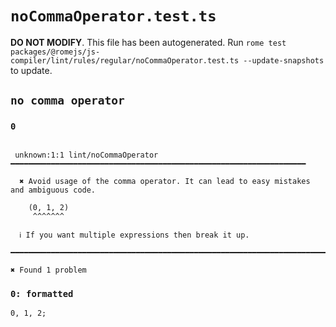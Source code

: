 # `noCommaOperator.test.ts`

**DO NOT MODIFY**. This file has been autogenerated. Run `rome test packages/@romejs/js-compiler/lint/rules/regular/noCommaOperator.test.ts --update-snapshots` to update.

## `no comma operator`

### `0`

```

 unknown:1:1 lint/noCommaOperator ━━━━━━━━━━━━━━━━━━━━━━━━━━━━━━━━━━━━━━━━━━━━━━━━━━━━━━━━━━━━━━━━━━

  ✖ Avoid usage of the comma operator. It can lead to easy mistakes and ambiguous code.

    (0, 1, 2)
     ^^^^^^^

  ℹ If you want multiple expressions then break it up.

━━━━━━━━━━━━━━━━━━━━━━━━━━━━━━━━━━━━━━━━━━━━━━━━━━━━━━━━━━━━━━━━━━━━━━━━━━━━━━━━━━━━━━━━━━━━━━━━━━━━

✖ Found 1 problem

```

### `0: formatted`

```
0, 1, 2;

```
